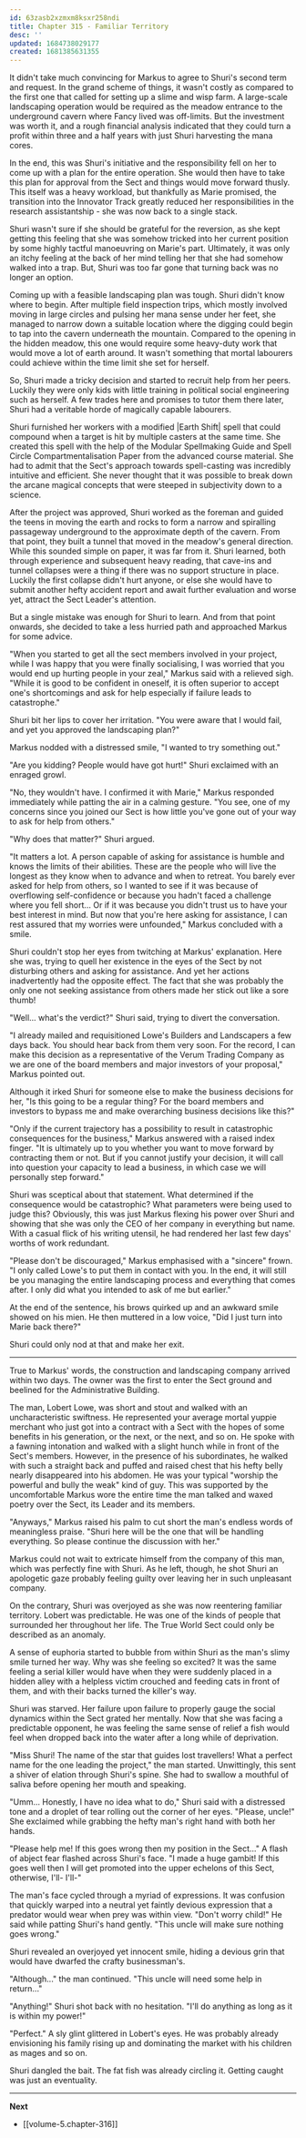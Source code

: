 ```yaml
---
id: 63zasb2xzmxm8ksxr258ndi
title: Chapter 315 - Familiar Territory
desc: ''
updated: 1684738029177
created: 1681385631355
---
```


It didn't take much convincing for Markus to agree to Shuri's second term and request. In the grand scheme of things, it wasn't costly as compared to the first one that called for setting up a slime and wisp farm. A large-scale landscaping operation would be required as the meadow entrance to the underground cavern where Fancy lived was off-limits. But the investment was worth it, and a rough financial analysis indicated that they could turn a profit within three and a half years with just Shuri harvesting the mana cores.

In the end, this was Shuri's initiative and the responsibility fell on her to come up with a plan for the entire operation. She would then have to take this plan for approval from the Sect and things would move forward thusly. This itself was a heavy workload, but thankfully as Marie promised, the transition into the Innovator Track greatly reduced her responsibilities in the research assistantship - she was now back to a single stack.

Shuri wasn't sure if she should be grateful for the reversion, as she kept getting this feeling that she was somehow tricked into her current position by some highly tactful manoeuvring on Marie's part. Ultimately, it was only an itchy feeling at the back of her mind telling her that she had somehow walked into a trap. But, Shuri was too far gone that turning back was no longer an option.

Coming up with a feasible landscaping plan was tough. Shuri didn't know where to begin. After multiple field inspection trips, which mostly involved moving in large circles and pulsing her mana sense under her feet, she managed to narrow down a suitable location where the digging could begin to tap into the cavern underneath the mountain. Compared to the opening in the hidden meadow, this one would require some heavy-duty work that would move a lot of earth around. It wasn't something that mortal labourers could achieve within the time limit she set for herself.

So, Shuri made a tricky decision and started to recruit help from her peers. Luckily they were only kids with little training in political social engineering such as herself. A few trades here and promises to tutor them there later, Shuri had a veritable horde of magically capable labourers.

Shuri furnished her workers with a modified |Earth Shift| spell that could compound when a target is hit by multiple casters at the same time. She created this spell with the help of the Modular Spellmaking Guide and Spell Circle Compartmentalisation Paper from the advanced course material. She had to admit that the Sect's approach towards spell-casting was incredibly intuitive and efficient. She never thought that it was possible to break down the arcane magical concepts that were steeped in subjectivity down to a science.

After the project was approved, Shuri worked as the foreman and guided the teens in moving the earth and rocks to form a narrow and spiralling passageway underground to the approximate depth of the cavern. From that point, they built a tunnel that moved in the meadow's general direction. While this sounded simple on paper, it was far from it. Shuri learned, both through experience and subsequent heavy reading, that cave-ins and tunnel collapses were a thing if there was no support structure in place. Luckily the first collapse didn't hurt anyone, or else she would have to submit another hefty accident report and await further evaluation and worse yet, attract the Sect Leader's attention.

But a single mistake was enough for Shuri to learn. And from that point onwards, she decided to take a less hurried path and approached Markus for some advice.

"When you started to get all the sect members involved in your project, while I was happy that you were finally socialising, I was worried that you would end up hurting people in your zeal," Markus said with a relieved sigh. "While it is good to be confident in oneself, it is often superior to accept one's shortcomings and ask for help especially if failure leads to catastrophe."

Shuri bit her lips to cover her irritation. "You were aware that I would fail, and yet you approved the landscaping plan?"

Markus nodded with a distressed smile, "I wanted to try something out."

"Are you kidding? People would have got hurt!" Shuri exclaimed with an enraged growl.

"No, they wouldn't have. I confirmed it with Marie," Markus responded immediately while patting the air in a calming gesture. "You see, one of my concerns since you joined our Sect is how little you've gone out of your way to ask for help from others."

"Why does that matter?" Shuri argued.

"It matters a lot. A person capable of asking for assistance is humble and knows the limits of their abilities. These are the people who will live the longest as they know when to advance and when to retreat. You barely ever asked for help from others, so I wanted to see if it was because of overflowing self-confidence or because you hadn't faced a challenge where you fell short... Or if it was because you didn't trust us to have your best interest in mind. But now that you're here asking for assistance, I can rest assured that my worries were unfounded," Markus concluded with a smile.

Shuri couldn't stop her eyes from twitching at Markus' explanation. Here she was, trying to quell her existence in the eyes of the Sect by not disturbing others and asking for assistance. And yet her actions inadvertently had the opposite effect. The fact that she was probably the only one not seeking assistance from others made her stick out like a sore thumb!

"Well... what's the verdict?" Shuri said, trying to divert the conversation.

"I already mailed and requisitioned Lowe's Builders and Landscapers a few days back. You should hear back from them very soon. For the record, I can make this decision as a representative of the Verum Trading Company as we are one of the board members and major investors of your proposal," Markus pointed out.

Although it irked Shuri for someone else to make the business decisions for her, "Is this going to be a regular thing? For the board members and investors to bypass me and make overarching business decisions like this?"

"Only if the current trajectory has a possibility to result in catastrophic consequences for the business," Markus answered with a raised index finger. "It is ultimately up to you whether you want to move forward by contracting them or not. But if you cannot justify your decision, it will call into question your capacity to lead a business, in which case we will personally step forward."

Shuri was sceptical about that statement. What determined if the consequence would be catastrophic? What parameters were being used to judge this? Obviously, this was just Markus flexing his power over Shuri and showing that she was only the CEO of her company in everything but name. With a casual flick of his writing utensil, he had rendered her last few days' worths of work redundant.

"Please don't be discouraged," Markus emphasised with a "sincere" frown. "I only called Lowe's to put them in contact with you. In the end, it will still be you managing the entire landscaping process and everything that comes after. I only did what you intended to ask of me but earlier."

At the end of the sentence, his brows quirked up and an awkward smile showed on his mien. He then muttered in a low voice, "Did I just turn into Marie back there?"

Shuri could only nod at that and make her exit.

____

True to Markus' words, the construction and landscaping company arrived within two days. The owner was the first to enter the Sect ground and beelined for the Administrative Building.

The man, Lobert Lowe, was short and stout and walked with an uncharacteristic swiftness. He represented your average mortal yuppie merchant who just got into a contract with a Sect with the hopes of some benefits in his generation, or the next, or the next, and so on. He spoke with a fawning intonation and walked with a slight hunch while in front of the Sect's members. However, in the presence of his subordinates, he walked with such a straight back and puffed and raised chest that his hefty belly nearly disappeared into his abdomen. He was your typical "worship the powerful and bully the weak" kind of guy. This was supported by the uncomfortable Markus wore the entire time the man talked and waxed poetry over the Sect, its Leader and its members.

"Anyways," Markus raised his palm to cut short the man's endless words of meaningless praise. "Shuri here will be the one that will be handling everything. So please continue the discussion with her."

Markus could not wait to extricate himself from the company of this man, which was perfectly fine with Shuri. As he left, though, he shot Shuri an apologetic gaze probably feeling guilty over leaving her in such unpleasant company.

On the contrary, Shuri was overjoyed as she was now reentering familiar territory. Lobert was predictable. He was one of the kinds of people that surrounded her throughout her life. The True World Sect could only be described as an anomaly.

A sense of euphoria started to bubble from within Shuri as the man's slimy smile turned her way. Why was she feeling so excited? It was the same feeling a serial killer would have when they were suddenly placed in a hidden alley with a helpless victim crouched and feeding cats in front of them, and with their backs turned the killer's way.

Shuri was starved. Her failure upon failure to properly gauge the social dynamics within the Sect grated her mentally. Now that she was facing a predictable opponent, he was feeling the same sense of relief a fish would feel when dropped back into the water after a long while of deprivation.

"Miss Shuri! The name of the star that guides lost travellers! What a perfect name for the one leading the project," the man started. Unwittingly, this sent a shiver of elation through Shuri's spine. She had to swallow a mouthful of saliva before opening her mouth and speaking.

"Umm... Honestly, I have no idea what to do," Shuri said with a distressed tone and a droplet of tear rolling out the corner of her eyes. "Please, uncle!" She exclaimed while grabbing the hefty man's right hand with both her hands.

"Please help me! If this goes wrong then my position in the Sect..." A flash of abject fear flashed across Shuri's face. "I made a huge gambit! If this goes well then I will get promoted into the upper echelons of this Sect, otherwise, I'll- I'll-"

The man's face cycled through a myriad of expressions. It was confusion that quickly warped into a neutral yet faintly devious expression that a predator would wear when prey was within view. "Don't worry child!" He said while patting Shuri's hand gently. "This uncle will make sure nothing goes wrong."

Shuri revealed an overjoyed yet innocent smile, hiding a devious grin that would have dwarfed the crafty businessman's.

"Although..." the man continued. "This uncle will need some help in return..."

"Anything!" Shuri shot back with no hesitation. "I'll do anything as long as it is within my power!"

"Perfect." A sly glint glittered in Lobert's eyes. He was probably already envisioning his family rising up and dominating the market with his children as mages and so on.

Shuri dangled the bait. The fat fish was already circling it. Getting caught was just an eventuality.

____

**Next**
* [[volume-5.chapter-316]]